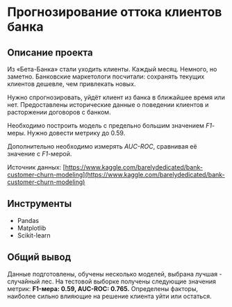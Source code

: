 # Прогнозирование оттока клиентов банка

## Описание проекта

Из «Бета-Банка» стали уходить клиенты. Каждый месяц. Немного, но заметно. Банковские маркетологи посчитали: сохранять текущих клиентов дешевле, чем привлекать новых.

Нужно спрогнозировать, уйдёт клиент из банка в ближайшее время или нет. Предоставлены исторические данные о поведении клиентов и расторжении договоров с банком. 

Необходимо построить модель с предельно большим значением *F1*-меры. Нужно довести метрику до 0.59.

Дополнительно необходимо измерять *AUC-ROC*, сравнивая её значение с *F1*-мерой.

Источник данных: [https://www.kaggle.com/barelydedicated/bank-customer-churn-modeling](https://www.kaggle.com/barelydedicated/bank-customer-churn-modeling)

## Инструменты

- Pandas
- Matplotlib
- Scikit-learn

## Общий вывод

Данные подготовлены, обучены несколько моделей, выбрана лучшая - случайный лес. На тестовой выборке получены следующие значения метрик: **F1-мера: 0.59, AUC-ROC: 0.765.** Определены факторы, наиболее сильно влияющие на решение клиента уйти или остаться.